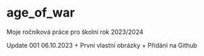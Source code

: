 # age_of_war
Moje ročníková práce pro školní rok 2023/2024


Update 001 06.10.2023
        + První vlastní obrázky
        + Přidání na Github
